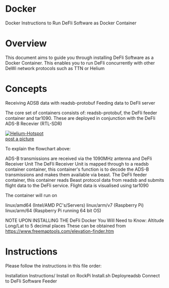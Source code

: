 # Docker
Docker Instructions to Run DeFli Software as Docker Container 

# Overview 
This document aims to guide you through installing DeFli Software as a Docker Container. This enables you to run DeFli concurrently with other DeWi network protocols such as TTN or Helium 

# Concepts 
Receiving ADSB data with readsb-protobuf 
Feeding data to DeFli server 

The core set of containers consists of: readsb-protobuf, the DeFli feeder container and tar1090. These are deployed in conjunction with the DeFli ADS-B Recevier (RTL-SDR)

<a href="https://ibb.co/JdVZBvg"><img src="https://i.ibb.co/CtgL1bD/Helium-Hotspot.png" alt="Helium-Hotspot" border="0"></a><br /><a target='_blank' href='https://imgbb.com/'>post a picture</a><br /> 

To explain the flowchart above: 

ADS-B transmissions are received via the 1090MHz antenna and DeFli Receiver Unit 
The DeFli Receiver Unit is mapped through to a readsb container container, this container's function is to decode the ADS-B transmissions and makes them available via beast. 
The DeFli feeder container, this container reads Beast protocol data from readsb and submits flight data to the DeFli service. 
Flight data is visualised using tar1090 

The container will run on 

linux/amd64 (Intel/AMD PC's/Servers) 
linux/arm/v7 (Raspberry Pi) 
linux/arm/64 (Raspberry Pi running 64 bit OS) 

NOTE UPON INSTALLING THE DeFli Docker You Will Need to Know: 
Altitude 
Long/Lat to 5 decimal places 
These can be obtained from https://www.freemaptools.com/elevation-finder.htm  

# Instructions 

Please follow the instructions in this file order: 

Installation Instructions/ Install on RockPi 
Install.sh 
Deployreadsb 
Connect to DeFli Software Feeder






